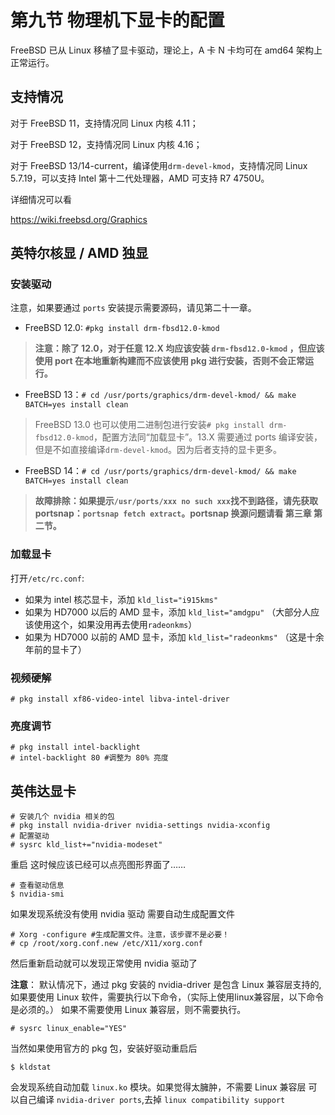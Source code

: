 # 第九节 物理机下显卡的配置

FreeBSD 已从 Linux 移植了显卡驱动，理论上，A 卡 N 卡均可在 amd64 架构上正常运行。

## 支持情况

对于 FreeBSD 11，支持情况同 Linux 内核 4.11；

对于 FreeBSD 12，支持情况同 Linux 内核 4.16；

对于 FreeBSD 13/14-current，编译使用`drm-devel-kmod`，支持情况同 Linux 5.7.19，可以支持 Intel 第十二代处理器，AMD 可支持 R7 4750U。

详细情况可以看

https://wiki.freebsd.org/Graphics

## 英特尔核显 / AMD 独显

### 安装驱动

注意，如果要通过 `ports` 安装提示需要源码，请见第二十一章。

- FreeBSD 12.0: `#pkg install drm-fbsd12.0-kmod`

>**注意：除了 12.0，对于任意 12.X 均应该安装 `drm-fbsd12.0-kmod` ，但应该使用 port 在本地重新构建而不应该使用 pkg 进行安装，否则不会正常运行。**

- FreeBSD 13：`# cd /usr/ports/graphics/drm-devel-kmod/ && make BATCH=yes install clean`

>FreeBSD 13.0 也可以使用二进制包进行安装`# pkg install drm-fbsd12.0-kmod`，配置方法同“加载显卡”。13.X 需要通过 ports 编译安装，但是不如直接编译`drm-devel-kmod`。因为后者支持的显卡更多。

- FreeBSD 14：`# cd /usr/ports/graphics/drm-devel-kmod/ && make BATCH=yes install clean`

>**故障排除：如果提示`/usr/ports/xxx no such xxx`找不到路径，请先获取 portsnap：`portsnap fetch extract`。portsnap 换源问题请看 第三章 第二节。**

### 加载显卡

打开`/etc/rc.conf`:

- 如果为 intel 核芯显卡，添加 `kld_list="i915kms"`
- 如果为 HD7000 以后的 AMD 显卡，添加 `kld_list="amdgpu"` （大部分人应该使用这个，如果没用再去使用`radeonkms`）
- 如果为 HD7000 以前的 AMD 显卡，添加 `kld_list="radeonkms"` （这是十余年前的显卡了）

### 视频硬解

`# pkg install xf86-video-intel libva-intel-driver`

### 亮度调节

```
# pkg install intel-backlight
# intel-backlight 80 #调整为 80% 亮度
```

## 英伟达显卡

```
# 安装几个 nvidia 相关的包
# pkg install nvidia-driver nvidia-settings nvidia-xconfig
# 配置驱动
# sysrc kld_list+="nvidia-modeset"
```

重启 这时候应该已经可以点亮图形界面了……

```
# 查看驱动信息
$ nvidia-smi
```

如果发现系统没有使用 nvidia 驱动 需要自动生成配置文件

```
# Xorg -configure #生成配置文件。注意，该步骤不是必要！
# cp /root/xorg.conf.new /etc/X11/xorg.conf
```

然后重新启动就可以发现正常使用 nvidia 驱动了

**注意**： 默认情况下，通过 pkg 安装的 nvidia-driver 是包含 Linux 兼容层支持的, 如果要使用 Linux 软件，需要执行以下命令，（实际上使用linux兼容层，以下命令是必须的。） 如果不需要使用 Linux 兼容层，则不需要执行。

```
# sysrc linux_enable="YES"
```

当然如果使用官方的 pkg 包，安装好驱动重启后

```
$ kldstat
```

会发现系统自动加载 `linux.ko` 模块。如果觉得太臃肿，不需要 Linux 兼容层 可以自己编译 `nvidia-driver ports`,去掉 `linux compatibility support`
